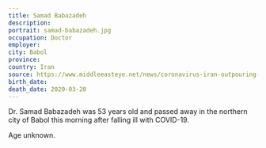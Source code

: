 ```yaml
---
title: Samad Babazadeh
description: 
portrait: samad-babazadeh.jpg
occupation: Doctor
employer: 
city: Babol
province: 
country: Iran
source: https://www.middleeasteye.net/news/coronavirus-iran-outpouring-support-doctors-tackling-covid-19-online, https://twitter.com/IranNW/status/1241037604117549057, https://iran-hrm.com/index.php/2020/03/31/dozens-of-iranian-doctors-died-during-irans-coronavirus-crisis/
birth_date: 
death_date: 2020-03-20
---
```


Dr. Samad Babazadeh was 53 years old and passed away in the northern city of Babol this morning after falling ill with COVID-19.

Age unknown.